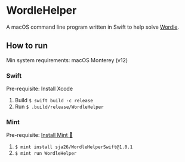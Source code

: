 # WordleHelper

A macOS command line program written in Swift to help solve [Wordle](https://www.powerlanguage.co.uk/wordle/).

## How to run

Min system requirements: macOS Monterey (v12)

### Swift

Pre-requisite: Install Xcode

1. Build `$ swift build -c release`
1. Run `$ .build/release/WordleHelper`

### Mint

Pre-requisite: [Install Mint 🌱](https://github.com/yonaskolb/Mint#installing)

1. `$ mint install sja26/WordleHelperSwift@1.0.1`
1. `$ mint run WordleHelper`

